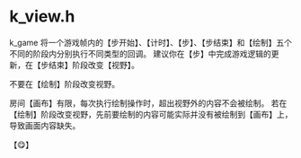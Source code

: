
# k_view.h

k_game 将一个游戏帧内的【步开始】、【计时】、【步】、【步结束】和【绘制】五个不同的阶段内分别执行不同类型的回调。
建议你在【步】中完成游戏逻辑的更新，在【步结束】阶段改变【视野】。

不要在【绘制】阶段改变视野。

房间【画布】有限，每次执行绘制操作时，超出视野外的内容不会被绘制。
若在【绘制】阶段改变视野，先前要绘制的内容可能实际并没有被绘制到【画布】上，导致画面内容缺失。

【😋】
